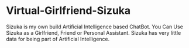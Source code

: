 # Virtual-Girlfriend-Sizuka
Sizuka is my own build Artificial Intelligence based ChatBot.
You Can Use Sizuka as a Girlfriend, Friend or Personal Assistant.
Sizuka has very little data for being part of Artificial Intelligence.
